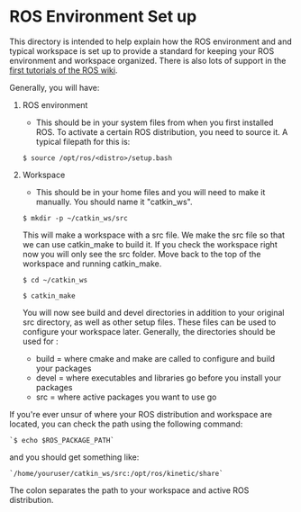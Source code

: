 # ROS Environment Set up

This directory is intended to help explain how the ROS environment and and typical workspace is set up to provide a standard for keeping your ROS environment and workspace organized. There is also lots of support in the [first tutorials of the ROS wiki](http://wiki.ros.org/ROS/Tutorials/InstallingandConfiguringROSEnvironment). 

Generally, you will have:
1. ROS environment
    * This should be in your system files from when you first installed ROS. To activate a certain ROS distribution, you need to source it. A typical filepath for this is:
    
    `$ source /opt/ros/<distro>/setup.bash`

2. Workspace
   * This should be in your home files and you will need to make it manually. You should name it "catkin_ws".
   
   `$ mkdir -p ~/catkin_ws/src`
   
   This will make a workspace with a src file. We make the src file so that we can use catkin_make to build it. If you check the workspace right now you will only see the src folder. Move back to the top of the workspace and running catkin_make.
   
   `$ cd ~/catkin_ws`
   
   `$ catkin_make`
   
   You will now see build and devel directories in addition to your original src directory, as well as other setup files. These files can be used to configure your workspace later. Generally, the directories should be used for :
   
   * build = where cmake and make are called to configure and build your packages
   * devel = where executables and libraries go before you install your packages
   * src = where active packages you want to use go

If you're ever unsur of where your ROS distribution and workspace are located, you can check the path using the following command:

    `$ echo $ROS_PACKAGE_PATH`
    
and you should get something like:

    `/home/youruser/catkin_ws/src:/opt/ros/kinetic/share`
    
The colon separates the path to your workspace and active ROS distribution.
